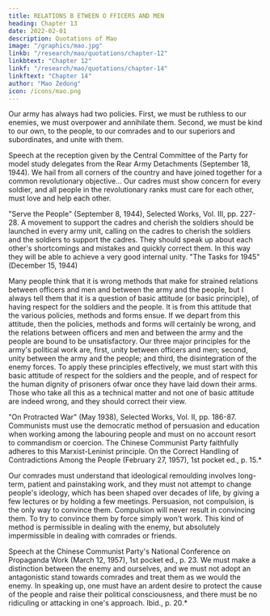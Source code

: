 ```yaml
---
title: RELATIONS B ETWEEN O FFICERS AND MEN
heading: Chapter 13
date: 2022-02-01
description: Quotations of Mao
image: "/graphics/mao.jpg"
linkb: "/research/mao/quotations/chapter-12"
linkbtext: "Chapter 12"
linkf: "/research/mao/quotations/chapter-14"
linkftext: "Chapter 14"
author: "Mao Zedong"
icon: /icons/mao.png
---
```



Our army has always had two policies. First, we must be ruthless to our
enemies, we must overpower and annihilate them. Second, we must be kind
to our own, to the people, to our comrades and to our superiors and
subordinates, and unite with them.

Speech at the reception given by the Central Committee of the Party for model study
delegates from the Rear Army Detachments (September 18, 1944).
We hail from all corners of the country and have joined together for a
common revolutionary objective… Our cadres must show concern for every
soldier, and all people in the revolutionary ranks must
care for each other, must love and help each other.

"Serve the People" (September 8, 1944), Selected Works, Vol. III, pp. 227-28.
A movement to support the cadres and cherish the soldiers should be
launched in every army unit, calling on the cadres to cherish the soldiers and
the soldiers to support the cadres. They should speak up about each other's
shortcomings and mistakes and quickly correct them. In this way they will be
able to achieve a very good internal unity.
"The Tasks for 1945" (December 15, 1944)

Many people think that it is wrong methods that make for strained relations
between officers and men and between the army and the people, but I always
tell them that it is a question of basic attitude (or basic principle), of having
respect for the soldiers and the people. It is from this attitude that the various
policies, methods and forms ensue. If we depart from this attitude, then the
policies, methods and forms will certainly be wrong, and the relations
between officers and men and between the army and the people are bound to
be unsatisfactory. Our three major principles for the army's political work are,
first, unity between officers and men; second, unity between the army and the
people; and third, the disintegration of the enemy forces. To apply these
principles effectively, we must start with this basic attitude of respect for the
soldiers and the people, and of respect for the human dignity of prisoners ofwar once they have laid down their arms. Those who take all this as a
technical matter and not one of basic attitude are indeed wrong, and they
should correct their view.

"On Protracted War" (May 1938), Selected Works, Vol. II, pp. 186-87.
Communists must use the democratic method of persuasion and education
when working among the labouring people and must on no account resort to
commandism or coercion. The Chinese Communist Party faithfully adheres
to this Marxist-Leninist principle.
On the Correct Handling of Contradictions Among the People (February 27, 1957),
1st pocket ed., p. 15.*

Our comrades must understand that ideological remoulding involves long-
term, patient and painstaking work, and they must not attempt to change
people's ideology, which has been shaped over decades of life, by giving a
few lectures or by holding a few meetings. Persuasion, not compulsion, is the
only way to convince them. Compulsion will never result in convincing them.
To try to convince them by force simply won't work. This kind of method is
permissible in dealing with the enemy, but absolutely impermissible in
dealing with comrades or friends.

Speech at the Chinese Communist Party's National Conference on Propaganda Work
(March 12, 1957), 1st pocket ed., p. 23.
We must make a distinction between the enemy and ourselves, and we must
not adopt an antagonistic stand towards comrades and treat them as we would
the enemy. In speaking up, one must have an ardent desire to protect the
cause of the people and raise their political consciousness, and there must be
no ridiculing or attacking in one's approach.
Ibid., p. 20.*

